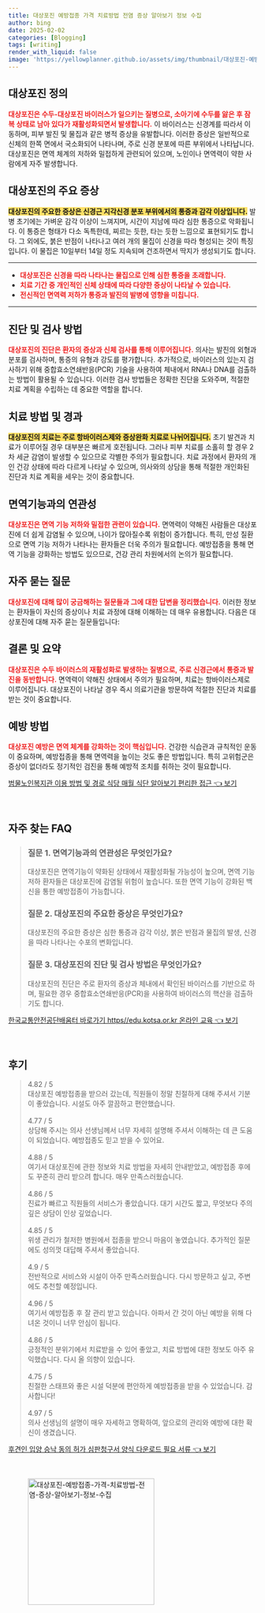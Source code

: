 ```yaml
---
title: 대상포진 예방접종 가격 치료방법 전염 증상 알아보기 정보 수집
author: bing
date: 2025-02-02
categories: [Blogging]
tags: [writing]
render_with_liquid: false
image: 'https://yellowplanner.github.io/assets/img/thumbnail/대상포진-예방접종-가격-치료방법-전염-증상-알아보기-정보-수집.webp'
---
```



<h2 id='대상포진 정의'>대상포진 정의</h2>

<p><b><span style="color: #ee2323;">대상포진은 수두-대상포진 바이러스가 일으키는 질병으로, 소아기에 수두를 앓은 후 잠복 상태로 남아 있다가 재활성화되면서 발생합니다.</span></b> 이 바이러스는 신경계를 따라서 이동하며, 피부 발진 및 물집과 같은 병적 증상을 유발합니다. 이러한 증상은 일반적으로 신체의 한쪽 면에서 국소화되어 나타나며, 주로 신경 분포에 따른 부위에서 나타납니다. 대상포진은 면역 체계의 저하와 밀접하게 관련되어 있으며, 노인이나 면역력이 약한 사람에게 자주 발생합니다.</p>

<h2 id='대상포진의 주요 증상'>대상포진의 주요 증상</h2>

<p><b><span style="background-color: #ffe066;">대상포진의 주요한 증상은 신경근 지각신경 분포 부위에서의 통증과 감각 이상입니다.</span></b> 발병 초기에는 가벼운 감각 이상이 느껴지며, 시간이 지남에 따라 심한 통증으로 악화됩니다. 이 통증은 형태가 다소 독특한데, 찌르는 듯한, 타는 듯한 느낌으로 표현되기도 합니다. 그 외에도, 붉은 반점이 나타나고 여러 개의 물집이 신경을 따라 형성되는 것이 특징입니다. 이 물집은 10일부터 14일 정도 지속되며 건조하면서 딱지가 생성되기도 합니다.</p>

<hr />

<ul>
    <li><b><span style="color: #ee2323;">대상포진은 신경을 따라 나타나는 물집으로 인해 심한 통증을 초래합니다.</span></b></li>
    <li><b><span style="color: #ee2323;">치료 기간 중 개인적인 신체 상태에 따라 다양한 증상이 나타날 수 있습니다.</span></b></li>
    <li><b><span style="color: #ee2323;">전신적인 면역력 저하가 통증과 발진의 발병에 영향을 미칩니다.</span></b></li>
</ul>

<hr />

<h2 id='진단 및 검사 방법'>진단 및 검사 방법</h2>

<p><b><span style="color: #ee2323;">대상포진의 진단은 환자의 증상과 신체 검사를 통해 이루어집니다.</span></b> 의사는 발진의 외형과 분포를 검사하며, 통증의 유형과 강도를 평가합니다. 추가적으로, 바이러스의 있는지 검사하기 위해 중합효소연쇄반응(PCR) 기술을 사용하여 체내에서 RNA나 DNA를 검출하는 방법이 활용될 수 있습니다. 이러한 검사 방법들은 정확한 진단을 도와주며, 적절한 치료 계획을 수립하는 데 중요한 역할을 합니다.</p>

<h2 id='치료 방법 및 경과'>치료 방법 및 경과</h2>

<p><b><span style="background-color: #ffe066;">대상포진의 치료는 주로 항바이러스제와 증상완화 치료로 나뉘어집니다.</span></b> 초기 발견과 치료가 이루어질 경우 대부분은 빠르게 호전됩니다. 그러나 피부 치료를 소홀히 할 경우 2차 세균 감염이 발생할 수 있으므로 각별한 주의가 필요합니다. 치료 과정에서 환자의 개인 건강 상태에 따라 다르게 나타날 수 있으며, 의사와의 상담을 통해 적절한 개인화된 진단과 치료 계획을 세우는 것이 중요합니다.</p>

<h2 id='면역기능과의 연관성'>면역기능과의 연관성</h2>

<p><b><span style="color: #ee2323;">대상포진은 면역 기능 저하와 밀접한 관련이 있습니다.</span></b> 면역력이 약해진 사람들은 대상포진에 더 쉽게 감염될 수 있으며, 나이가 많아질수록 위험이 증가합니다. 특히, 만성 질환으로 면역 기능 저하가 나타나는 환자들은 더욱 주의가 필요합니다. 예방접종을 통해 면역 기능을 강화하는 방법도 있으므로, 건강 관리 차원에서의 논의가 필요합니다.</p>

<h2 id='자주 묻는 질문'>자주 묻는 질문</h2>

<p><b><span style="color: #ee2323;">대상포진에 대해 많이 궁금해하는 질문들과 그에 대한 답변을 정리했습니다.</span></b> 이러한 정보는 환자들이 자신의 증상이나 치료 과정에 대해 이해하는 데 매우 유용합니다. 다음은 대상포진에 대해 자주 묻는 질문들입니다:</p>

<h2 id='결론 및 요약'>결론 및 요약</h2>

<p><b><span style="color: #ee2323;">대상포진은 수두 바이러스의 재활성화로 발생하는 질병으로, 주로 신경근에서 통증과 발진을 동반합니다.</span></b> 면역력이 약해진 상태에서 주의가 필요하며, 치료는 항바이러스제로 이루어집니다. 대상포진이 나타날 경우 즉시 의료기관을 방문하여 적절한 진단과 치료를 받는 것이 중요합니다.</p>

<h2 id='예방 방법'>예방 방법</h2>

<p><b><span style="color: #ee2323;">대상포진 예방은 면역 체계를 강화하는 것이 핵심입니다.</span></b> 건강한 식습관과 규칙적인 운동이 중요하며, 예방접종을 통해 면역력을 높이는 것도 좋은 방법입니다. 특히 고위험군은 증상이 없더라도 정기적인 검진을 통해 예방적 조치를 취하는 것이 필요합니다.</p>


<p><a class="click-button" title="범물노인복지관 이용 방법 및 경로 식당 매월 식단 알아보기 편리한 접근" href="https://yellowplanner.github.io/posts/%EB%B2%94%EB%AC%BC%EB%85%B8%EC%9D%B8%EB%B3%B5%EC%A7%80%EA%B4%80-%EC%9D%B4%EC%9A%A9-%EB%B0%A9%EB%B2%95-%EB%B0%8F-%EA%B2%BD%EB%A1%9C-%EC%8B%9D%EB%8B%B9-%EB%A7%A4%EC%9B%94-%EC%8B%9D%EB%8B%A8-%EC%95%8C%EC%95%84%EB%B3%B4%EA%B8%B0-%ED%8E%B8%EB%A6%AC%ED%95%9C-%EC%A0%91%EA%B7%BC/" rel="dofollow">범물노인복지관 이용 방법 및 경로 식당 매월 식단 알아보기 편리한 접근 👈 보기</a></p><br>
<h2 id='자주_찾는_FAQ'>자주 찾는 FAQ</h2>
<div itemscope="" itemtype="https://schema.org/FAQPage"> 
<blockquote> 
<div itemscope="" itemprop="mainEntity" itemtype="https://schema.org/Question"> 
<h3 itemprop="name">질문 1. 면역기능과의 연관성은 무엇인가요?</h3> 
<div itemscope="" itemprop="acceptedAnswer" itemtype="https://schema.org/Answer"> 
<span itemprop="text"> 
<p>대상포진은 면역기능이 약화된 상태에서 재활성화될 가능성이 높으며, 면역 기능 저하 환자들은 대상포진에 감염될 위험이 높습니다. 또한 면역 기능이 강화된 백신을 통한 예방접종이 가능합니다.</p> 
</span> 
</div> 
</div> 
<div itemscope="" itemprop="mainEntity" itemtype="https://schema.org/Question"> 
<h3 itemprop="name">질문 2. 대상포진의 주요한 증상은 무엇인가요?</h3> 
<div itemscope="" itemprop="acceptedAnswer" itemtype="https://schema.org/Answer"> 
<span itemprop="text"> 
<p>대상포진의 주요한 증상은 심한 통증과 감각 이상, 붉은 반점과 물집의 발생, 신경을 따라 나타나는 수포의 변화입니다.</p> 
</span> 
</div> 
</div> 
<div itemscope="" itemprop="mainEntity" itemtype="https://schema.org/Question"> 
<h3 itemprop="name">질문 3. 대상포진의 진단 및 검사 방법은 무엇인가요?</h3> 
<div itemscope="" itemprop="acceptedAnswer" itemtype="https://schema.org/Answer"> 
<span itemprop="text"> 
<p>대상포진의 진단은 주로 환자의 증상과 체내에서 확인된 바이러스를 기반으로 하며, 필요한 경우 중합효소연쇄반응(PCR)을 사용하여 바이러스의 핵산을 검출하기도 합니다.</p> 
</span> 
</div> 
</div> 
</blockquote> 
</div>
<p><a class="click-button" title="한국교통안전공단배움터 바로가기 https//edu.kotsa.or.kr 온라인 교육" href="https://yellowplanner.github.io/posts/%ED%95%9C%EA%B5%AD%EA%B5%90%ED%86%B5%EC%95%88%EC%A0%84%EA%B3%B5%EB%8B%A8%EB%B0%B0%EC%9B%80%ED%84%B0-%EB%B0%94%EB%A1%9C%EA%B0%80%EA%B8%B0-httpsedu.kotsa.or.kr-%EC%98%A8%EB%9D%BC%EC%9D%B8-%EA%B5%90%EC%9C%A1/" rel="dofollow">한국교통안전공단배움터 바로가기 https//edu.kotsa.or.kr 온라인 교육 👈 보기</a></p><br>
<h2 id='후기'>후기</h2>
<div itemscope itemtype="https://schema.org/Product">
  <blockquote>
  <div itemprop="review" itemscope itemtype="https://schema.org/Review">
      <div itemprop="reviewRating" itemscope itemtype="https://schema.org/Rating"> <span itemprop="ratingValue">4.82</span> / <span itemprop="bestRating">5</span> </div>
      <span itemprop="reviewBody">대상포진 예방접종을 받으러 갔는데, 직원들이 정말 친절하게 대해 주셔서 기분이 좋았습니다. 시설도 아주 깔끔하고 편안했습니다.</span>
  </div>
  <br>
  <div itemprop="review" itemscope itemtype="https://schema.org/Review">
      <div itemprop="reviewRating" itemscope itemtype="https://schema.org/Rating"> <span itemprop="ratingValue">4.77</span> / <span itemprop="bestRating">5</span> </div>
      <span itemprop="reviewBody">상담해 주시는 의사 선생님께서 너무 자세히 설명해 주셔서 이해하는 데 큰 도움이 되었습니다. 예방접종도 믿고 받을 수 있어요.</span>
  </div>
  <br>
  <div itemprop="review" itemscope itemtype="https://schema.org/Review">
      <div itemprop="reviewRating" itemscope itemtype="https://schema.org/Rating"> <span itemprop="ratingValue">4.88</span> / <span itemprop="bestRating">5</span> </div>
      <span itemprop="reviewBody">여기서 대상포진에 관한 정보와 치료 방법을 자세히 안내받았고, 예방접종 후에도 꾸준히 관리 받으려 합니다. 매우 만족스러웠습니다.</span>
  </div>
  <br>
  <div itemprop="review" itemscope itemtype="https://schema.org/Review">
      <div itemprop="reviewRating" itemscope itemtype="https://schema.org/Rating"> <span itemprop="ratingValue">4.86</span> / <span itemprop="bestRating">5</span> </div>
      <span itemprop="reviewBody">진료가 빠르고 직원들의 서비스가 좋았습니다. 대기 시간도 짧고, 무엇보다 주의 깊은 상담이 인상 깊었습니다.</span>
  </div>
  <br>
  <div itemprop="review" itemscope itemtype="https://schema.org/Review">
      <div itemprop="reviewRating" itemscope itemtype="https://schema.org/Rating"> <span itemprop="ratingValue">4.85</span> / <span itemprop="bestRating">5</span> </div>
      <span itemprop="reviewBody">위생 관리가 철저한 병원에서 접종을 받으니 마음이 놓였습니다. 추가적인 질문에도 성의껏 대답해 주셔서 좋았습니다.</span>
  </div>
  <br>
  <div itemprop="review" itemscope itemtype="https://schema.org/Review">
      <div itemprop="reviewRating" itemscope itemtype="https://schema.org/Rating"> <span itemprop="ratingValue">4.9</span> / <span itemprop="bestRating">5</span> </div>
      <span itemprop="reviewBody">전반적으로 서비스와 시설이 아주 만족스러웠습니다. 다시 방문하고 싶고, 주변에도 추천할 예정입니다.</span>
  </div>
  <br>
  <div itemprop="review" itemscope itemtype="https://schema.org/Review">
      <div itemprop="reviewRating" itemscope itemtype="https://schema.org/Rating"> <span itemprop="ratingValue">4.96</span> / <span itemprop="bestRating">5</span> </div>
      <span itemprop="reviewBody">여기서 예방접종 후 잘 관리 받고 있습니다. 아파서 간 것이 아닌 예방을 위해 다녀온 것이니 너무 안심이 됩니다.</span>
  </div>
  <br>
  <div itemprop="review" itemscope itemtype="https://schema.org/Review">
      <div itemprop="reviewRating" itemscope itemtype="https://schema.org/Rating"> <span itemprop="ratingValue">4.86</span> / <span itemprop="bestRating">5</span> </div>
      <span itemprop="reviewBody">긍정적인 분위기에서 치료받을 수 있어 좋았고, 치료 방법에 대한 정보도 아주 유익했습니다. 다시 올 의향이 있습니다.</span>
  </div>
  <br>
  <div itemprop="review" itemscope itemtype="https://schema.org/Review">
      <div itemprop="reviewRating" itemscope itemtype="https://schema.org/Rating"> <span itemprop="ratingValue">4.75</span> / <span itemprop="bestRating">5</span> </div>
      <span itemprop="reviewBody">친절한 스태프와 좋은 시설 덕분에 편안하게 예방접종을 받을 수 있었습니다. 감사합니다!</span>
  </div>
  <br>
  <div itemprop="review" itemscope itemtype="https://schema.org/Review">
      <div itemprop="reviewRating" itemscope itemtype="https://schema.org/Rating"> <span itemprop="ratingValue">4.97</span> / <span itemprop="bestRating">5</span> </div>
      <span itemprop="reviewBody">의사 선생님의 설명이 매우 자세하고 명확하여, 앞으로의 관리와 예방에 대한 확신이 생겼습니다.</span>
  </div>
  </blockquote>
</div>
<p><a class="click-button" title="후견인 입양 승낙 동의 허가 심판청구서 양식 다운로드 필요 서류" href="https://yellowplanner.github.io/posts/%ED%9B%84%EA%B2%AC%EC%9D%B8-%EC%9E%85%EC%96%91-%EC%8A%B9%EB%82%99-%EB%8F%99%EC%9D%98-%ED%97%88%EA%B0%80-%EC%8B%AC%ED%8C%90%EC%B2%AD%EA%B5%AC%EC%84%9C-%EC%96%91%EC%8B%9D-%EB%8B%A4%EC%9A%B4%EB%A1%9C%EB%93%9C-%ED%95%84%EC%9A%94-%EC%84%9C%EB%A5%98/" rel="dofollow">후견인 입양 승낙 동의 허가 심판청구서 양식 다운로드 필요 서류 👈 보기</a></p><br>
<figure class="image"><img src="https://yellowplanner.github.io/assets/img/thumbnail/대상포진-예방접종-가격-치료방법-전염-증상-알아보기-정보-수집.webp" alt="대상포진-예방접종-가격-치료방법-전염-증상-알아보기-정보-수집" width="256" height="256"></figure>